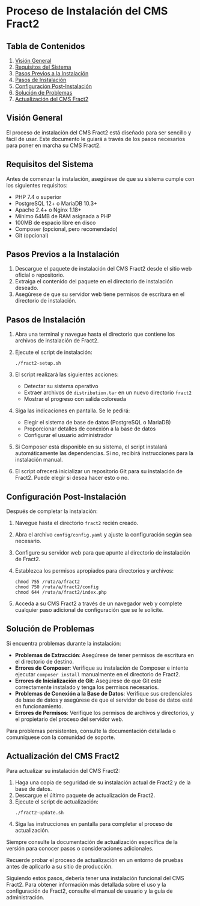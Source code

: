 # Proceso de Instalación del CMS Fract2

## Tabla de Contenidos
1. [Visión General](#visión-general)
2. [Requisitos del Sistema](#requisitos-del-sistema)
3. [Pasos Previos a la Instalación](#pasos-previos-a-la-instalación)
4. [Pasos de Instalación](#pasos-de-instalación)
5. [Configuración Post-Instalación](#configuración-post-instalación)
6. [Solución de Problemas](#solución-de-problemas)
7. [Actualización del CMS Fract2](#actualización-del-cms-fract2)

## Visión General

El proceso de instalación del CMS Fract2 está diseñado para ser sencillo y fácil de usar. Este documento le guiará a través de los pasos necesarios para poner en marcha su CMS Fract2.

## Requisitos del Sistema

Antes de comenzar la instalación, asegúrese de que su sistema cumple con los siguientes requisitos:

- PHP 7.4 o superior
- PostgreSQL 12+ o MariaDB 10.3+
- Apache 2.4+ o Nginx 1.18+
- Mínimo 64MB de RAM asignada a PHP
- 100MB de espacio libre en disco
- Composer (opcional, pero recomendado)
- Git (opcional)

## Pasos Previos a la Instalación

1. Descargue el paquete de instalación del CMS Fract2 desde el sitio web oficial o repositorio.
2. Extraiga el contenido del paquete en el directorio de instalación deseado.
3. Asegúrese de que su servidor web tiene permisos de escritura en el directorio de instalación.

## Pasos de Instalación

1. Abra una terminal y navegue hasta el directorio que contiene los archivos de instalación de Fract2.

2. Ejecute el script de instalación:
   ```
   ./fract2-setup.sh
   ```

3. El script realizará las siguientes acciones:
   - Detectar su sistema operativo
   - Extraer archivos de `distribution.tar` en un nuevo directorio `fract2`
   - Mostrar el progreso con salida coloreada

4. Siga las indicaciones en pantalla. Se le pedirá:
   - Elegir el sistema de base de datos (PostgreSQL o MariaDB)
   - Proporcionar detalles de conexión a la base de datos
   - Configurar el usuario administrador

5. Si Composer está disponible en su sistema, el script instalará automáticamente las dependencias. Si no, recibirá instrucciones para la instalación manual.

6. El script ofrecerá inicializar un repositorio Git para su instalación de Fract2. Puede elegir si desea hacer esto o no.

## Configuración Post-Instalación

Después de completar la instalación:

1. Navegue hasta el directorio `fract2` recién creado.
2. Abra el archivo `config/config.yaml` y ajuste la configuración según sea necesario.
3. Configure su servidor web para que apunte al directorio de instalación de Fract2.
4. Establezca los permisos apropiados para directorios y archivos:
   ```
   chmod 755 /ruta/a/fract2
   chmod 750 /ruta/a/fract2/config
   chmod 644 /ruta/a/fract2/index.php
   ```

5. Acceda a su CMS Fract2 a través de un navegador web y complete cualquier paso adicional de configuración que se le solicite.

## Solución de Problemas

Si encuentra problemas durante la instalación:

- **Problemas de Extracción**: Asegúrese de tener permisos de escritura en el directorio de destino.
- **Errores de Composer**: Verifique su instalación de Composer e intente ejecutar `composer install` manualmente en el directorio de Fract2.
- **Errores de Inicialización de Git**: Asegúrese de que Git esté correctamente instalado y tenga los permisos necesarios.
- **Problemas de Conexión a la Base de Datos**: Verifique sus credenciales de base de datos y asegúrese de que el servidor de base de datos esté en funcionamiento.
- **Errores de Permisos**: Verifique los permisos de archivos y directorios, y el propietario del proceso del servidor web.

Para problemas persistentes, consulte la documentación detallada o comuníquese con la comunidad de soporte.

## Actualización del CMS Fract2

Para actualizar su instalación del CMS Fract2:

1. Haga una copia de seguridad de su instalación actual de Fract2 y de la base de datos.
2. Descargue el último paquete de actualización de Fract2.
3. Ejecute el script de actualización:
   ```
   ./fract2-update.sh
   ```
4. Siga las instrucciones en pantalla para completar el proceso de actualización.

Siempre consulte la documentación de actualización específica de la versión para conocer pasos o consideraciones adicionales.

Recuerde probar el proceso de actualización en un entorno de pruebas antes de aplicarlo a su sitio de producción.

Siguiendo estos pasos, debería tener una instalación funcional del CMS Fract2. Para obtener información más detallada sobre el uso y la configuración de Fract2, consulte el manual de usuario y la guía de administración.